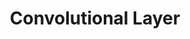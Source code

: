 ---
types: "word"

title: "Convolutional Layer"

categories: ['']

tags: ['Convolutional', 'Layer']

arabic: ['طبقات الترشيح']

publishers: ['خوارزميات الذكاء الاصطناعي في تحليل النص العربي']

types: "word"

slug: ""
---